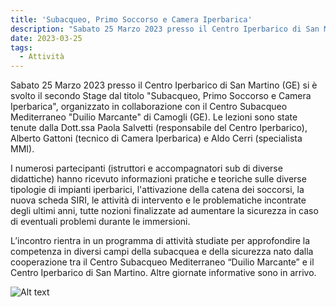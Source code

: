 ```yaml
---
title: 'Subacqueo, Primo Soccorso e Camera Iperbarica'
description: "Sabato 25 Marzo 2023 presso il Centro Iperbarico di San Martino (GE) si è svolto il secondo Stage dal titolo 'Subacqueo, Primo Soccorso e Camera Iperbarica', organizzato in collaborazione con il Centro Subacqueo Mediterraneo 'Duilio Marcante' di Camogli (GE)."
date: 2023-03-25
tags:
  - Attività
---
```


Sabato 25 Marzo 2023 presso il Centro Iperbarico di San Martino (GE) si è svolto il secondo Stage dal titolo "Subacqueo, Primo Soccorso e Camera Iperbarica", organizzato in collaborazione con il Centro Subacqueo Mediterraneo "Duilio Marcante" di Camogli (GE). Le lezioni sono state tenute dalla Dott.ssa Paola Salvetti (responsabile del Centro Iperbarico), Alberto Gattoni (tecnico di Camera Iperbarica) e Aldo Cerri (specialista MMI).

I numerosi partecipanti (istruttori e accompagnatori sub di diverse didattiche) hanno ricevuto informazioni pratiche e teoriche sulle diverse tipologie di impianti iperbarici, l'attivazione della catena dei soccorsi, la nuova scheda SIRI, le attività di intervento e le problematiche incontrate degli ultimi anni, tutte nozioni finalizzate ad aumentare la sicurezza in caso di eventuali problemi durante le immersioni.

L’incontro rientra in un programma di attività studiate per approfondire la competenza in diversi campi della subacquea e della sicurezza nato dalla cooperazione tra il Centro Subacqueo Mediterraneo “Duilio Marcante” e il Centro Iperbarico di San Martino. Altre giornate informative sono in arrivo.

![Alt text](/assets/images/blog/subacqueo-1.jpg)
